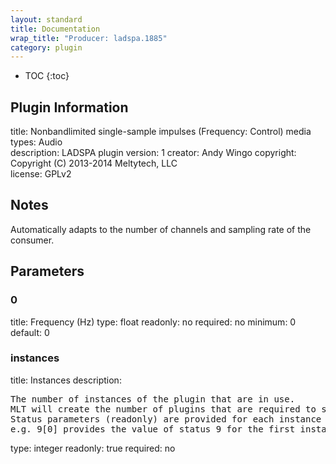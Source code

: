 ```yaml
---
layout: standard
title: Documentation
wrap_title: "Producer: ladspa.1885"
category: plugin
---
```

* TOC
{:toc}

## Plugin Information

title: Nonbandlimited single-sample impulses (Frequency: Control)
media types:
Audio  
description: LADSPA plugin
version: 1
creator: Andy Wingo <wingo at pobox dot com>
copyright: Copyright (C) 2013-2014 Meltytech, LLC  
license: GPLv2  

## Notes

Automatically adapts to the number of channels and sampling rate of the consumer.

## Parameters

### 0

title: Frequency (Hz)  type: float
readonly: no
required: no
minimum: 0  
default: 0  

### instances

title: Instances  description:
<pre>
The number of instances of the plugin that are in use.
MLT will create the number of plugins that are required to support the number of audio channels.
Status parameters (readonly) are provided for each instance and are accessed by specifying the instance number after the identifier (starting at zero).
e.g. 9[0] provides the value of status 9 for the first instance.
</pre>
type: integer
readonly: true
required: no

